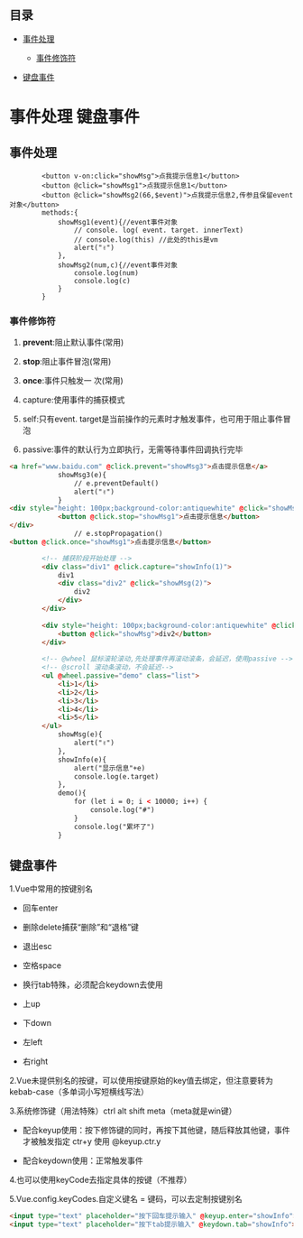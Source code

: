 ## 目录

*   [事件处理](#事件处理)

    *   [事件修饰符](#事件修饰符)

*   [键盘事件](#键盘事件)

# 事件处理 键盘事件

## 事件处理

```vue
        <button v-on:click="showMsg">点我提示信息1</button>
        <button @click="showMsg1">点我提示信息1</button>
        <button @click="showMsg2(66,$event)">点我提示信息2,传参且保留event对象</button>
        methods:{
            showMsg1(event){//event事件对象
                // console. log( event. target. innerText)
                // console.log(this) //此处的this是vm
                alert("✌")
            },
            showMsg2(num,c){//event事件对象
                console.log(num)
                console.log(c)
            }
        }
```

### 事件修饰符

1.  **prevent**:阻止默认事件(常用)&#x20;

2.  **stop**:阻止事件冒泡(常用)

3.  **once**:事件只触发一 次(常用)

4.  capture:使用事件的捕获模式

5.  self:只有event. target是当前操作的元素时才触发事件，也可用于阻止事件冒泡

6.  passive:事件的默认行为立即执行，无需等待事件回调执行完毕

```html
<a href="www.baidu.com" @click.prevent="showMsg3">点击提示信息</a>
            showMsg3(e){
                // e.preventDefault()
                alert("✌")
            }
<div style="height: 100px;background-color:antiquewhite" @click="showMsg1">
            <button @click.stop="showMsg1">点击提示信息</button>
</div>
                // e.stopPropagation()
<button @click.once="showMsg1">点击提示信息</button>

```

```html
        <!-- 捕获阶段开始处理 -->
        <div class="div1" @click.capture="showInfo(1)">
            div1
            <div class="div2" @click="showMsg(2)">
                div2
            </div>
        </div>
        
        <div style="height: 100px;background-color:antiquewhite" @click.self="showInfo">
            <button @click="showMsg">div2</button>
        </div>
        
        <!-- @wheel 鼠标滚轮滚动,先处理事件再滚动滚条，会延迟，使用passive -->
        <!-- @scroll 滚动条滚动，不会延迟-->
        <ul @wheel.passive="demo" class="list">
            <li>1</li>
            <li>2</li>
            <li>3</li>
            <li>4</li>
            <li>5</li>
        </ul>
            showMsg(e){
                alert("✌")
            },
            showInfo(e){
                alert("显示信息"+e)
                console.log(e.target)
            },
            demo(){
                for (let i = 0; i < 10000; i++) {
                    console.log("#")
                }
                console.log("累坏了")
            }

```

## 键盘事件

1.Vue中常用的按键别名

*   回车enter

*   删除delete捕获“删除”和“退格”键

*   退出esc

*   空格space

*   换行tab特殊，必须配合keydown去使用

*   上up

*   下down

*   左left

*   右right

2.Vue未提供别名的按键，可以使用按键原始的key值去绑定，但注意要转为kebab-case（多单词小写短横线写法）

3.系统修饰键（用法特殊）ctrl alt shift meta（meta就是win键）

*   配合keyup使用：按下修饰键的同时，再按下其他键，随后释放其他键，事件才被触发指定 ctr+y 使用 @keyup.ctr.y

*   配合keydown使用：正常触发事件

4.也可以使用keyCode去指定具体的按键（不推荐）

5.Vue.config.keyCodes.自定义键名 = 键码，可以去定制按键别名

```html
<input type="text" placeholder="按下回车提示输入" @keyup.enter="showInfo"><br/>
<input type="text" placeholder="按下tab提示输入" @keydown.tab="showInfo"><br/>
```

